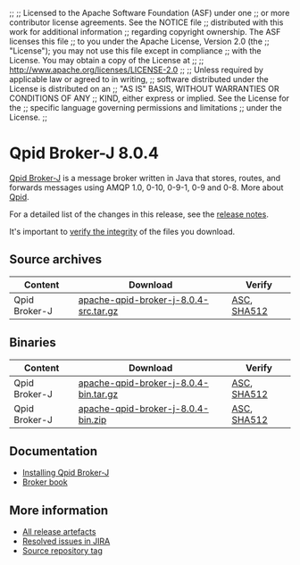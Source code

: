 ;;
;; Licensed to the Apache Software Foundation (ASF) under one
;; or more contributor license agreements.  See the NOTICE file
;; distributed with this work for additional information
;; regarding copyright ownership.  The ASF licenses this file
;; to you under the Apache License, Version 2.0 (the
;; "License"); you may not use this file except in compliance
;; with the License.  You may obtain a copy of the License at
;; 
;;   http://www.apache.org/licenses/LICENSE-2.0
;; 
;; Unless required by applicable law or agreed to in writing,
;; software distributed under the License is distributed on an
;; "AS IS" BASIS, WITHOUT WARRANTIES OR CONDITIONS OF ANY
;; KIND, either express or implied.  See the License for the
;; specific language governing permissions and limitations
;; under the License.
;;

# Qpid Broker-J 8.0.4

[Qpid Broker-J]({{site_url}}/components/broker-j/index.html) is a message broker written in Java that stores, routes,
and forwards messages using AMQP 1.0, 0-10, 0-9-1, 0-9 and 0-8.  More about
[Qpid]({{site_url}}/index.html).

For a detailed list of the changes in this release, see the [release
notes](release-notes.html).

It's important to [verify the
integrity]({{site_url}}/download.html#verify-what-you-download) of the
files you download.

## Source archives

| Content | Download | Verify |
|---------|----------|--------|
| Qpid Broker-J | [apache-qpid-broker-j-8.0.4-src.tar.gz](http://archive.apache.org/dist/qpid/broker-j/8.0.4/apache-qpid-broker-j-8.0.4-src.tar.gz) | [ASC](https://archive.apache.org/dist/qpid/broker-j/8.0.4/apache-qpid-broker-j-8.0.4-src.tar.gz.asc), [SHA512](https://archive.apache.org/dist/qpid/broker-j/8.0.4/apache-qpid-broker-j-8.0.4-src.tar.gz.sha512) |

## Binaries

| Content | Download | Verify |
|---------|----------|--------|
| Qpid Broker-J | [apache-qpid-broker-j-8.0.4-bin.tar.gz](http://archive.apache.org/dist/qpid/broker-j/8.0.4/binaries/apache-qpid-broker-j-8.0.4-bin.tar.gz) | [ASC](https://archive.apache.org/dist/qpid/broker-j/8.0.4/binaries/apache-qpid-broker-j-8.0.4-bin.tar.gz.asc), [SHA512](https://archive.apache.org/dist/qpid/broker-j/8.0.4/binaries/apache-qpid-broker-j-8.0.4-bin.tar.gz.sha512) |
| Qpid Broker-J | [apache-qpid-broker-j-8.0.4-bin.zip](http://archive.apache.org/dist/qpid/broker-j/8.0.4/binaries/apache-qpid-broker-j-8.0.4-bin.zip) | [ASC](https://archive.apache.org/dist/qpid/broker-j/8.0.4/binaries/apache-qpid-broker-j-8.0.4-bin.zip.asc), [SHA512](https://archive.apache.org/dist/qpid/broker-j/8.0.4/binaries/apache-qpid-broker-j-8.0.4-bin.zip.sha512) |

## Documentation


<div class="two-column" markdown="1">

 - [Installing Qpid Broker-J](book/Java-Broker-Installation.html)
 - [Broker book](book/index.html)

</div>


## More information

 - [All release artefacts](http://archive.apache.org/dist/qpid/broker-j/8.0.4)
 - [Resolved issues in JIRA](https://issues.apache.org/jira/issues/?jql=project+%3D+QPID+AND+fixVersion+%3D+%27qpid-java-broker-8.0.4%27+AND+resolution+%3D+%27fixed%27+ORDER+BY+priority+DESC)
 - [Source repository tag](https://gitbox.apache.org/repos/asf/qpid-broker-j.git/tree/refs/tags/8.0.4)

<script type="text/javascript">
  _deferredFunctions.push(function() {
      if ("8.0.4" === "{{current_broker_j_release}}" || "8.0.4" === "{{other_broker_j_release}}") {
          _modifyCurrentReleaseLinks();
      }
  });
</script>